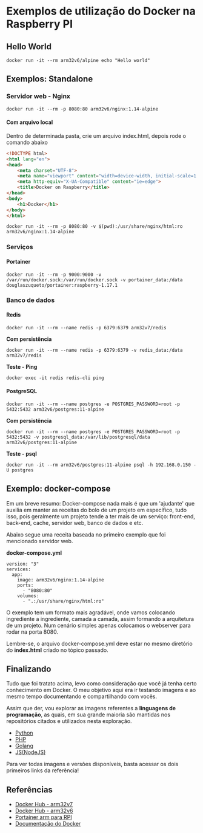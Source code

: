# Exemplos de utilização do Docker na Raspberry PI

## Hello World
```
docker run -it --rm arm32v6/alpine echo "Hello world"
```

## Exemplos: Standalone

### Servidor web - Nginx
```
docker run -it --rm -p 8080:80 arm32v6/nginx:1.14-alpine
```

#### Com arquivo local

Dentro de determinada pasta, crie um arquivo index.html, depois rode o comando abaixo
```html
<!DOCTYPE html>
<html lang="en">
<head>
    <meta charset="UTF-8">
    <meta name="viewport" content="width=device-width, initial-scale=1.0">
    <meta http-equiv="X-UA-Compatible" content="ie=edge">
    <title>Docker on Raspberry</title>
</head>
<body>
    <h1>Docker</h1>
</body>
</html>
```

```
docker run -it --rm -p 8080:80 -v $(pwd):/usr/share/nginx/html:ro arm32v6/nginx:1.14-alpine
```

### Serviços

#### Portainer
```
docker run -it --rm -p 9000:9000 -v /var/run/docker.sock:/var/run/docker.sock -v portainer_data:/data douglaszuqueto/portainer:raspberry-1.17.1
```

### Banco de dados

#### Redis
```
docker run -it --rm --name redis -p 6379:6379 arm32v7/redis
```

**Com persistência**
```
docker run -it --rm --name redis -p 6379:6379 -v redis_data:/data arm32v7/redis
```

**Teste - Ping**
```
docker exec -it redis redis-cli ping
```

#### PostgreSQL
```
docker run -it --rm --name postgres -e POSTGRES_PASSWORD=root -p 5432:5432 arm32v6/postgres:11-alpine
```

**Com persistência**
```
docker run -it --rm --name postgres -e POSTGRES_PASSWORD=root -p 5432:5432 -v postgresql_data:/var/lib/postgresql/data arm32v6/postgres:11-alpine
```

**Teste - psql**
```
docker run -it --rm arm32v6/postgres:11-alpine psql -h 192.168.0.150 -U postgres
```

## Exemplo: docker-compose

Em um breve resumo: Docker-compose nada mais é que um 'ajudante' que auxilia em
manter as receitas do bolo de um projeto em específico, tudo isso, pois geralmente
um projeto tende a ter mais de um serviço: front-end, back-end, cache, servidor web, banco de dados e etc.

Abaixo segue uma receita baseada no primeiro exemplo que foi mencionado servidor web.

**docker-compose.yml**
```
version: "3"
services:
  app:
    image: arm32v6/nginx:1.14-alpine
    ports:
      - "8080:80"
    volumes:
      - ".:/usr/share/nginx/html:ro"
```

O exemplo tem um formato mais agradável, onde vamos colocando ingrediente a ingrediente, camada a camada, assim formando a arquitetura de um projeto. Num cenário simples apenas colocamos o webserver para rodar na porta 8080.

Lembre-se, o arquivo docker-compose.yml deve estar no mesmo diretório do **index.html** criado no tópico passado.

## Finalizando

Tudo que foi tratato acima, levo como consideração que você já tenha certo conhecimento em Docker. O meu objetivo aqui
era ir testando imagens e ao mesmo tempo documentando e compartilhando com vocês.

Assim que der, vou explorar as imagens referentes a **linguagens de programação**, as quais, em sua grande maioria são mantidas nos repositórios
citados e utilizados nesta exploração.

* [Python](https://hub.docker.com/r/arm32v6/python)
* [PHP](https://hub.docker.com/r/arm32v6/php/)
* [Golang](https://hub.docker.com/r/arm32v6/golang)
* [JS(NodeJS)](https://hub.docker.com/r/arm32v7/node)

Para ver todas imagens e versões disponíveis, basta acessar os dois primeiros links da referência!

## Referências

- [Docker Hub - arm32v7](https://hub.docker.com/r/arm32v7/)
- [Docker Hub - arm32v6](https://hub.docker.com/r/arm32v6/)
- [Portainer arm para RPI](https://github.com/douglaszuqueto/portainer-arm)
- [Documentação do Docker](http://docs.docker.com/)